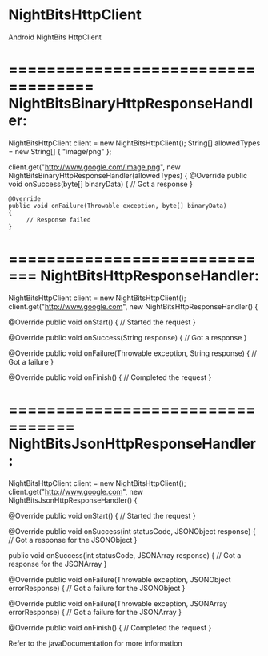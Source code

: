 # NightBitsHttpClient
Android NightBits HttpClient

===================================
NightBitsBinaryHttpResponseHandler:
===================================

NightBitsHttpClient client = new NightBitsHttpClient();
String[] allowedTypes = new String[] { "image/png" };

client.get("http://www.google.com/image.png", new NightBitsBinaryHttpResponseHandler(allowedTypes)
{
    @Override
    public void onSuccess(byte[] binaryData)
    {
         // Got a response
    }

    @Override
    public void onFailure(Throwable exception, byte[] binaryData)
    {
         // Response failed
    }

=============================
NightBitsHttpResponseHandler:
=============================

NightBitsHttpClient client = new NightBitsHttpClient();
client.get("http://www.google.com", new NightBitsHttpResponseHandler()
{

@Override
public void onStart()
{
    // Started the request
}

@Override
public void onSuccess(String response)
{
    // Got a response
}

@Override
public void onFailure(Throwable exception, String response)
{
    // Got a failure
}

@Override
public void onFinish()
{
    // Completed the request
}

=================================
NightBitsJsonHttpResponseHandler:
=================================

NightBitsHttpClient client = new NightBitsHttpClient();
client.get("http://www.google.com", new NightBitsJsonHttpResponseHandler()
{

@Override
public void onStart()
{
    // Started the request
}

@Override
public void onSuccess(int statusCode, JSONObject response)
{
    // Got a response for the JSONObject
}

public void onSuccess(int statusCode,  JSONArray response)
{
	// Got a response for the JSONArray
}

@Override
public void onFailure(Throwable exception, JSONObject errorResponse)
{
    // Got a failure for the JSONObject
}

@Override
public void onFailure(Throwable exception, JSONArray errorResponse)
{
    // Got a failure for the JSONArray
}

@Override
public void onFinish()
{
    // Completed the request
}


Refer to the javaDocumentation for more information
